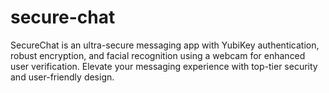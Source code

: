 # secure-chat
 SecureChat is an ultra-secure messaging app with YubiKey authentication, robust encryption, and facial recognition using a webcam for enhanced user verification. Elevate your messaging experience with top-tier security and user-friendly design.
